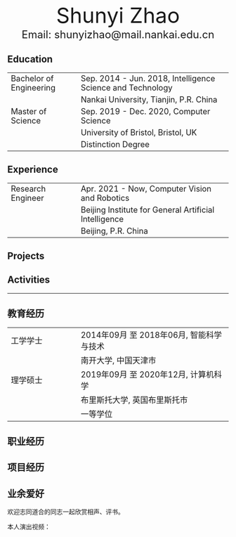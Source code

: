 <div align="center"><font size="9">Shunyi Zhao</font></div>
<div align="center"><font size='5'>Email: shunyizhao@mail.nankai.edu.cn</font></div>

## Education

<table width="100%">
<tr>
    <td width="30%"><font size="4">Bachelor of Engineering</font></td>
    <td width="65%"><font size="4">Sep. 2014 - Jun. 2018, Intelligence Science and Technology</font></td>
</tr>
<tr>
    <td width="30%"><font size="4"></font></td>
    <td width="65%"><font size="4">Nankai University, Tianjin, P.R. China</font></td>
</tr>

<tr>
    <td width="30%"><font size="4">Master of Science</font></td>
    <td width="65%"><font size="4">Sep. 2019 - Dec. 2020, Computer Science</font></td>
</tr>
<tr>
    <td width="30%"><font size="4"></font></td>
    <td width="65%"><font size="4">University of Bristol, Bristol, UK</font></td>
</tr>
<tr>
    <td width="30%"><font size="4"></font></td>
    <td width="65%"><font size="4">Distinction Degree</font></td>
</tr>
</table>

## Experience

<table width="100%">
<tr>
    <td width="30%"><font size="4">Research Engineer</font></td>
    <td width="65%"><font size="4">Apr. 2021 - Now, Computer Vision and Robotics</font></td>
</tr>
<tr>
    <td width="30%"><font size="4"></font></td>
    <td width="65%"><font size="4">Beijing Institute for General Artificial Intelligence</font></td>
</tr>
<tr>
    <td width="30%"><font size="4"></font></td>
    <td width="65%"><font size="4">Beijing, P.R. China</font></td>
</tr>
</table>

## Projects

## Activities

-----------------------------------------------

## 教育经历

<table width="100%">
<tr>
    <td width="30%"><font size="4">工学学士</font></td>
    <td width="65%"><font size="4">2014年09月 至 2018年06月, 智能科学与技术</font></td>
</tr>
<tr>
    <td width="30%"><font size="4"></font></td>
    <td width="65%"><font size="4">南开大学, 中国天津市</font></td>
</tr>

<tr>
    <td width="30%"><font size="4">理学硕士</font></td>
    <td width="65%"><font size="4">2019年09月 至 2020年12月, 计算机科学</font></td>
</tr>
<tr>
    <td width="30%"><font size="4"></font></td>
    <td width="65%"><font size="4">布里斯托大学, 英国布里斯托市</font></td>
</tr>
<tr>
    <td width="30%"><font size="4"></font></td>
    <td width="65%"><font size="4">一等学位</font></td>
</tr>
</table>

## 职业经历

## 项目经历

## 业余爱好

欢迎志同道合的同志一起欣赏相声、评书。

本人演出视频：
